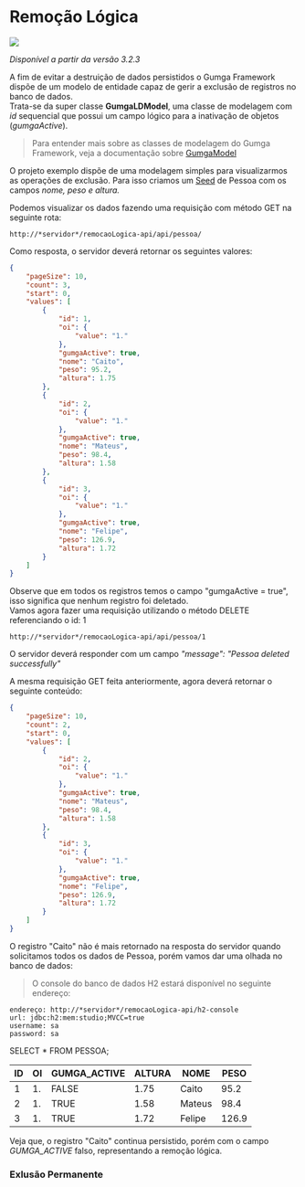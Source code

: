 # Remoção Lógica


[![](https://avatars3.githubusercontent.com/u/13262049?s=200&v=4)](https://github.com/GUMGA/frameworkbackend)

*Disponível a partir da versão 3.2.3*

A fim de evitar a destruição de dados persistidos o Gumga Framework dispõe de um modelo de entidade capaz de gerir a exclusão de registros no banco de dados.<br>
Trata-se da super classe **GumgaLDModel**, uma classe de modelagem com *id* sequencial que possui um campo lógico para a inativação de objetos (*gumgaActive*).

> Para entender mais sobre as classes de modelagem do Gumga Framework, veja a documentação sobre [GumgaModel](https://github.com/GUMGA/framework-exemplos/tree/develop/gumgaModel)

O projeto exemplo dispõe de uma modelagem simples para visualizarmos as operações de exclusão. Para isso criamos um [Seed](https://github.com/GUMGA/framework-exemplos/tree/master/seeds) de Pessoa com os campos *nome, peso e altura.*

Podemos visualizar os dados fazendo uma requisição com método GET na seguinte rota:
```
http://*servidor*/remocaoLogica-api/api/pessoa/
```
Como resposta, o servidor deverá retornar os seguintes valores:
```json
{
    "pageSize": 10,
    "count": 3,
    "start": 0,
    "values": [
        {
            "id": 1,
            "oi": {
                "value": "1."
            },
            "gumgaActive": true,
            "nome": "Caito",
            "peso": 95.2,
            "altura": 1.75
        },
        {
            "id": 2,
            "oi": {
                "value": "1."
            },
            "gumgaActive": true,
            "nome": "Mateus",
            "peso": 98.4,
            "altura": 1.58
        },
        {
            "id": 3,
            "oi": {
                "value": "1."
            },
            "gumgaActive": true,
            "nome": "Felipe",
            "peso": 126.9,
            "altura": 1.72
        }
    ]
}
```

Observe que em todos os registros temos o campo "gumgaActive = true", isso significa que nenhum registro foi deletado.<br>
Vamos agora fazer uma requisição utilizando o método DELETE referenciando o id: 1
```
http://*servidor*/remocaoLogica-api/api/pessoa/1
```
O servidor deverá responder com um campo *"message": "Pessoa deleted successfully"*

A mesma requisição GET feita anteriormente, agora deverá retornar o seguinte conteúdo:
```json
{
    "pageSize": 10,
    "count": 2,
    "start": 0,
    "values": [
        {
            "id": 2,
            "oi": {
                "value": "1."
            },
            "gumgaActive": true,
            "nome": "Mateus",
            "peso": 98.4,
            "altura": 1.58
        },
        {
            "id": 3,
            "oi": {
                "value": "1."
            },
            "gumgaActive": true,
            "nome": "Felipe",
            "peso": 126.9,
            "altura": 1.72
        }
    ]
}
```
O registro "Caito" não é mais retornado na resposta do servidor quando solicitamos todos os dados de Pessoa, porém vamos dar uma olhada no banco de dados:

> O console do banco de dados H2 estará disponível no seguinte endereço:
 ```
 endereço: http://*servidor*/remocaoLogica-api/h2-console
 url: jdbc:h2:mem:studio;MVCC=true
 username: sa
 password: sa
 ```

 SELECT * FROM PESSOA;

 | ID   | OI   | GUMGA_ACTIVE   | ALTURA   | NOME   | PESO   |
 |------|------|----------------|----------|--------|--------|
 | 1 | 1. | FALSE | 1.75 | Caito | 95.2 |
 | 2 | 1. | TRUE | 1.58 | Mateus | 98.4 |
 | 3 | 1. | TRUE | 1.72 | Felipe | 126.9 |

 Veja que, o registro "Caito" continua persistido, porém com o campo *GUMGA_ACTIVE* falso, representando a remoção lógica.

### Exlusão Permanente
